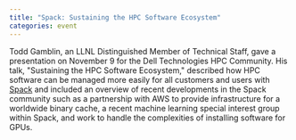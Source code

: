```yaml
---
title: "Spack: Sustaining the HPC Software Ecosystem"
categories: event
---
```


Todd Gamblin, an LLNL Distinguished Member of Technical Staff, gave a presentation on November 9 for the Dell Technologies HPC Community. His talk, "Sustaining the HPC Software Ecosystem," described how HPC software can be managed more easily for all customers and users with [Spack](https://spack.io) and included an overview of recent developments in the Spack community such as a partnership with AWS to provide infrastructure for a worldwide binary cache, a recent machine learning special interest group within Spack, and work to handle the complexities of installing software for GPUs.
